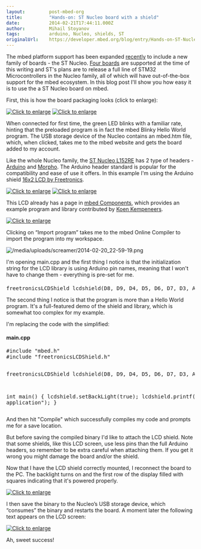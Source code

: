 ```yaml
---
layout:         post-mbed-org
title:          "Hands-on: ST Nucleo board with a shield"
date:           2014-02-21T17:44:11.000Z
author:         Mihail Stoyanov
tags:           arduino, Nucleo, shields, ST
originalUrl:    https://developer.mbed.org/blog/entry/Hands-on-ST-Nucleo-board-with-a-shield/
---
```


<p>
  The mbed platform support has been expanded <a href=
  "/blog/entry/STMicroelectronics-mbed-enabled-Nucleo/">recently</a>
  to include a new family of boards - the ST Nucleo. <a href=
  "/platforms/?tvend=10">Four boards</a> are supported at the time
  of this writing and ST's plans are to release a full line of
  STM32 Microcontrollers in the Nucleo family, all of which will
  have out-of-the-box support for the mbed ecosystem. In this blog
  post I'll show you how easy it is to use the a ST Nucleo board on
  mbed.
</p>
<p>
  First, this is how the board packaging looks (click to enlarge):
</p>
<p>
  <a href="/media/uploads/screamer/st_nucleo_1.jpg"><img src=
  "https://developer.mbed.org/thumb?filename=uploads%2Fscreamer%2Fst_nucleo_1.jpg&amp;size=400x300"
  alt="Click to enlarge" title="Click to enlarge"></a> <a href=
  "/media/uploads/screamer/st_nucleo_2.jpg"><img src=
  "https://developer.mbed.org/thumb?filename=uploads%2Fscreamer%2Fst_nucleo_2.jpg&amp;size=400x300"
  alt="Click to enlarge" title="Click to enlarge"></a>
</p>
<p>
  When connected for first time, the green LED blinks with a
  familiar rate, hinting that the preloaded program is in fact the
  mbed Blinky Hello World program. The USB storage device of the
  Nucleo contains an mbed.htm file, which, when clicked, takes me
  to the mbed website and gets the board added to my account.
</p>
<p>
  Like the whole Nucleo family, the <a href=
  "/platforms/ST-Nucleo-L152RE">ST Nucleo L152RE</a> has 2 type of
  headers - <a href=
  "/media/platforms/ST-Nucleo-L152RE-Arduino.png">Arduino</a> and
  <a href=
  "/media/uploads/screamer/st-nucleo-l152re-morpho.png">Morpho</a>.
  The Arduino header standard is popular for the compatibility and
  ease of use it offers. In this example I'm using the Arduino
  shield <a href="/components/Freetronics-LCD-Shield/">16x2 LCD by
  Freetronics</a>.
</p>
<p>
  <a href="/media/uploads/screamer/st_nucleo_3.jpg"><img src=
  "https://developer.mbed.org/thumb?filename=uploads%2Fscreamer%2Fst_nucleo_3.jpg&amp;size=400x300"
  alt="Click to enlarge" title="Click to enlarge"></a> <a href=
  "/media/uploads/screamer/st_nucleo_3a.jpg"><img src=
  "https://developer.mbed.org/thumb?filename=uploads%2Fscreamer%2Fst_nucleo_3a.jpg&amp;size=400x300"
  alt="Click to enlarge" title="Click to enlarge"></a>
</p>
<p>
  This LCD already has a page in <a href="/components/">mbed
  Components</a>, which provides an example program and library
  contributed by <a href="/users/KKempeneers/">Koen Kempeneers</a>.
</p>
<p>
  <a href="/components/Freetronics-LCD-Shield/"><img src=
  "https://developer.mbed.org/thumb?filename=uploads%2Fscreamer%2F2014-02-21_16-20-14.png&amp;size=600x390"
  alt="Click to enlarge" title="Click to enlarge"></a>
</p>
<p>
  Clicking on “Import program” takes me to the mbed Online Compiler
  to import the program into my workspace.
</p>
<p>
  <img src=
  "https://developer.mbed.org/media/uploads/screamer/2014-02-20_22-59-19.png"
  alt="/media/uploads/screamer/2014-02-20_22-59-19.png" title=
  "/media/uploads/screamer/2014-02-20_22-59-19.png">
</p>
<p>
  I'm opening main.cpp and the first thing I notice is that the
  initialization string for the LCD library is using Arduino pin
  names, meaning that I won't have to change them - everything is
  pre-set for me.
</p>
<div class="flashbox fcode">
  <h4 class="ftitle"></h4>
  <pre class="mbed-code" offset="0">
freetronicsLCDShield lcdshield(D8, D9, D4, D5, D6, D7, D3, A0);
</pre>
</div>
<p>
  Тhe second thing I notice is that the program is more than a
  Hello World program. It's a full-featured demo of the shield and
  library, which is somewhat too complex for my example.
</p>
<p>
  I'm replacing the code with the simplified:
</p>
<div class="flashbox fcode">
  <h4 class="ftitle">
    main.cpp
  </h4>
  <pre class="mbed-code" offset="0">
#include "mbed.h"
#include "freetronicsLCDShield.h"

freetronicsLCDShield lcdshield(D8, D9, D4, D5, D6, D7, D3, A0);

int main() {
    lcdshield.setBackLight(true);
    lcdshield.printf("mbed application");
}
</pre>
</div>
<p>
  And then hit "Compile" which successfully compiles my code and
  prompts me for a save location.
</p>
<p>
  But before saving the compiled binary I'd like to attach the LCD
  shield. Note that some shields, like this LCD screen, use less
  pins than the full Arduino headers, so remember to be extra
  careful when attaching them. If you get it wrong you might damage
  the board and/or the shield.
</p>
<p>
  Now that I have the LCD shield correctly mounted, I reconnect the
  board to the PC. The backlight turns on and the first row of the
  display filled with squares indicating that it's powered
  properly.
</p>
<p>
  <a href="/media/uploads/screamer/st_nucleo_4.jpg"><img src=
  "https://developer.mbed.org/thumb?filename=uploads%2Fscreamer%2Fst_nucleo_4.jpg&amp;size=400x300"
  alt="Click to enlarge" title="Click to enlarge"></a>
</p>
<p>
  I then save the binary to the Nucleo’s USB storage device, which
  “consumes” the binary and restarts the board. A moment later the
  following text appears on the LCD screen:
</p>
<p>
  <a href="/media/uploads/screamer/st_nucleo_5.jpg"><img src=
  "https://developer.mbed.org/thumb?filename=uploads%2Fscreamer%2Fst_nucleo_5.jpg&amp;size=400x300"
  alt="Click to enlarge" title="Click to enlarge"></a>
</p>
<p>
  Ah, sweet success!
</p>

